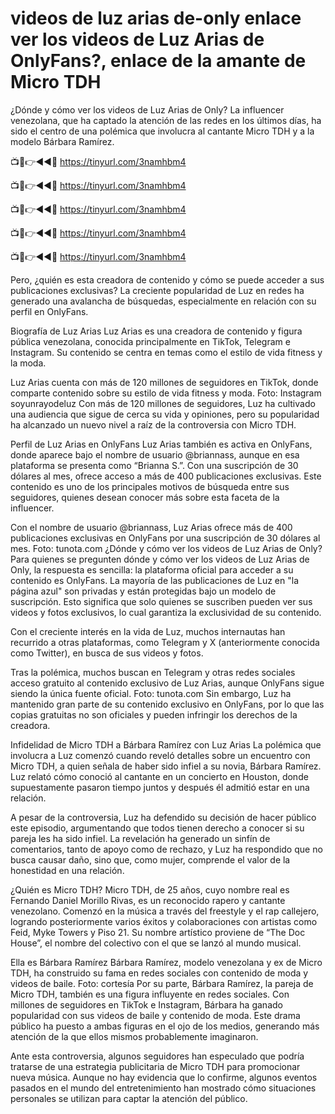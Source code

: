 # videos de luz arias de-only enlace ver los videos de Luz Arias de OnlyFans?, enlace de la amante de Micro TDH

¿Dónde y cómo ver los videos de Luz Arias de Only? La influencer venezolana, que ha captado la atención de las redes en los últimos días, ha sido el centro de una polémica que involucra al cantante Micro TDH y a la modelo Bárbara Ramírez.

📺📱👉◄◄🔴  https://tinyurl.com/3namhbm4

📺📱👉◄◄🔴  https://tinyurl.com/3namhbm4

📺📱👉◄◄🔴  https://tinyurl.com/3namhbm4

📺📱👉◄◄🔴  https://tinyurl.com/3namhbm4

📺📱👉◄◄🔴  https://tinyurl.com/3namhbm4



Pero, ¿quién es esta creadora de contenido y cómo se puede acceder a sus publicaciones exclusivas? La creciente popularidad de Luz en redes ha generado una avalancha de búsquedas, especialmente en relación con su perfil en OnlyFans.

Biografía de Luz Arias
Luz Arias es una creadora de contenido y figura pública venezolana, conocida principalmente en TikTok, Telegram e Instagram. Su contenido se centra en temas como el estilo de vida fitness y la moda.

Luz Arias cuenta con más de 120 millones de seguidores en TikTok, donde comparte contenido sobre su estilo de vida fitness y moda. Foto: Instagram soyunrayodeluz
Con más de 120 millones de seguidores, Luz ha cultivado una audiencia que sigue de cerca su vida y opiniones, pero su popularidad ha alcanzado un nuevo nivel a raíz de la controversia con Micro TDH.

Perfil de Luz Arias en OnlyFans
Luz Arias también es activa en OnlyFans, donde aparece bajo el nombre de usuario @briannass, aunque en esa plataforma se presenta como “Brianna S.”. Con una suscripción de 30 dólares al mes, ofrece acceso a más de 400 publicaciones exclusivas. Este contenido es uno de los principales motivos de búsqueda entre sus seguidores, quienes desean conocer más sobre esta faceta de la influencer.

Con el nombre de usuario @briannass, Luz Arias ofrece más de 400 publicaciones exclusivas en OnlyFans por una suscripción de 30 dólares al mes. Foto: tunota.com
¿Dónde y cómo ver los videos de Luz Arias de Only?
Para quienes se pregunten dónde y cómo ver los videos de Luz Arias de Only, la respuesta es sencilla: la plataforma oficial para acceder a su contenido es OnlyFans. La mayoría de las publicaciones de Luz en "la página azul" son privadas y están protegidas bajo un modelo de suscripción. Esto significa que solo quienes se suscriben pueden ver sus videos y fotos exclusivos, lo cual garantiza la exclusividad de su contenido.


Con el creciente interés en la vida de Luz, muchos internautas han recurrido a otras plataformas, como Telegram y X (anteriormente conocida como Twitter), en busca de sus videos y fotos.

Tras la polémica, muchos buscan en Telegram y otras redes sociales acceso gratuito al contenido exclusivo de Luz Arias, aunque OnlyFans sigue siendo la única fuente oficial. Foto: tunota.com
Sin embargo, Luz ha mantenido gran parte de su contenido exclusivo en OnlyFans, por lo que las copias gratuitas no son oficiales y pueden infringir los derechos de la creadora.

Infidelidad de Micro TDH a Bárbara Ramírez con Luz Arias
La polémica que involucra a Luz comenzó cuando reveló detalles sobre un encuentro con Micro TDH, a quien señala de haber sido infiel a su novia, Bárbara Ramírez. Luz relató cómo conoció al cantante en un concierto en Houston, donde supuestamente pasaron tiempo juntos y después él admitió estar en una relación.

A pesar de la controversia, Luz ha defendido su decisión de hacer público este episodio, argumentando que todos tienen derecho a conocer si su pareja les ha sido infiel. La revelación ha generado un sinfín de comentarios, tanto de apoyo como de rechazo, y Luz ha respondido que no busca causar daño, sino que, como mujer, comprende el valor de la honestidad en una relación.


¿Quién es Micro TDH?
Micro TDH, de 25 años, cuyo nombre real es Fernando Daniel Morillo Rivas, es un reconocido rapero y cantante venezolano. Comenzó en la música a través del freestyle y el rap callejero, logrando posteriormente varios éxitos y colaboraciones con artistas como Feid, Myke Towers y Piso 21. Su nombre artístico proviene de “The Doc House”, el nombre del colectivo con el que se lanzó al mundo musical.

Ella es Bárbara Ramírez
Bárbara Ramírez, modelo venezolana y ex de Micro TDH, ha construido su fama en redes sociales con contenido de moda y videos de baile. Foto: cortesía
Por su parte, Bárbara Ramírez, la pareja de Micro TDH, también es una figura influyente en redes sociales. Con millones de seguidores en TikTok e Instagram, Bárbara ha ganado popularidad con sus videos de baile y contenido de moda. Este drama público ha puesto a ambas figuras en el ojo de los medios, generando más atención de la que ellos mismos probablemente imaginaron.

Ante esta controversia, algunos seguidores han especulado que podría tratarse de una estrategia publicitaria de Micro TDH para promocionar nueva música. Aunque no hay evidencia que lo confirme, algunos eventos pasados en el mundo del entretenimiento han mostrado cómo situaciones personales se utilizan para captar la atención del público.
